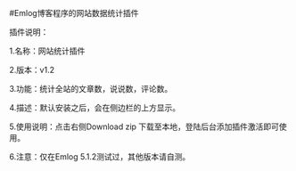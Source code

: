 #Emlog博客程序的网站数据统计插件


插件说明：

1.名称：网站统计插件

2.版本：v1.2

3.功能：统计全站的文章数，说说数，评论数。

4.描述：默认安装之后，会在侧边栏的上方显示。

5.使用说明：点击右侧Download zip 下载至本地，登陆后台添加插件激活即可使用。

6.注意：仅在Emlog 5.1.2测试过，其他版本请自测。
